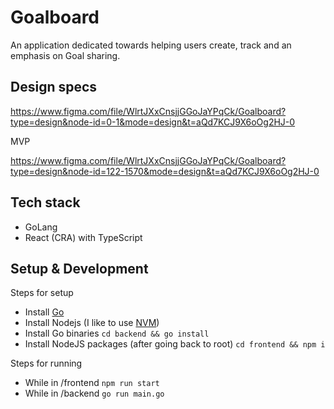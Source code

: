 # Goalboard

An application dedicated towards helping users create, track and an emphasis on Goal sharing.

## Design specs

https://www.figma.com/file/WlrtJXxCnsjjGGoJaYPqCk/Goalboard?type=design&node-id=0-1&mode=design&t=aQd7KCJ9X6oOg2HJ-0

MVP

https://www.figma.com/file/WlrtJXxCnsjjGGoJaYPqCk/Goalboard?type=design&node-id=122-1570&mode=design&t=aQd7KCJ9X6oOg2HJ-0

## Tech stack

- GoLang
- React (CRA) with TypeScript

## Setup & Development

Steps for setup

- Install [Go](https://go.dev/doc/install)
- Install Nodejs (I like to use [NVM](https://github.com/nvm-sh/nvm))
- Install Go binaries `cd backend && go install`
- Install NodeJS packages (after going back to root) `cd frontend && npm i`

Steps for running

- While in /frontend `npm run start`
- While in /backend `go run main.go`
